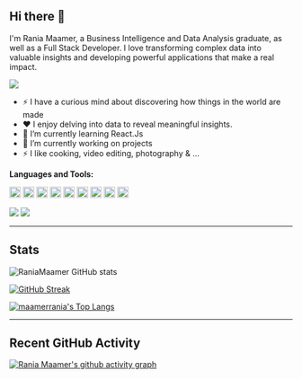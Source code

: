 ## Hi there 👋

I'm Rania Maamer, a Business Intelligence and Data Analysis graduate, as well as a Full Stack Developer. I love transforming complex data into valuable insights and developing powerful applications that make a real impact.

<a href="https://github.com/DenverCoder1/readme-typing-svg">
<img src="https://readme-typing-svg.herokuapp.com?lines=Data+Analyst;Full+Stack+Web+Developer&center=false&width=500&height=50">
</a>

- ⚡ I have a curious mind about discovering how things in the world are made
- ❤️ I enjoy delving into data to reveal meaningful insights.
- 🌱 I’m currently learning React.Js
- 🔭 I’m currently working on projects
- ⚡ I like cooking, video editing, photography & ... 

**Languages and Tools:** 

<code><img height="20" src="https://img.shields.io/badge/Python-FFD43B?style=for-the-badge&logo=python&logoColor=darkgreen"></code>
<code><img height="20" src="https://img.shields.io/badge/Jupyter-F37626.svg?&style=for-the-badge&logo=Jupyter&logoColor=white"></code>
<code><img height="20" src="https://img.shields.io/badge/Numpy-777BB4?style=for-the-badge&logo=numpy&logoColor=white"></code>
<code><img height="20" src="https://img.shields.io/badge/Pandas-176139?style=for-the-badge&logo=pandas&logoColor=white"></code>
<code><img height="20" src="https://img.shields.io/badge/PyTorch-000000?style=for-the-badge&logo=pytorch&logoColor=orange"></code>
<code><img height="20" src="https://img.shields.io/badge/R-276DC3?style=for-the-badge&logo=r&logoColor=white"></code>
<code><img height="20" src="https://img.shields.io/badge/Git-F05032?style=for-the-badge&logo=git&logoColor=white"></code>
<code><img height="20" src="https://img.shields.io/badge/scikit_learn-F7931E?style=for-the-badge&logo=scikit-learn&logoColor=white"></code>
<code><img height="20" src="https://img.shields.io/badge/PowerBI-F2C811?style=for-the-badge&logo=powerbi&logoColor=white"></code>


![](https://komarev.com/ghpvc/?username=maamerrania)
![](https://badges.pufler.dev/visits/maamerrania/raniamaamer?color=black&logo=github&style=flat-square)

---------------------------------------------------------------------------------------------------------------
## Stats

![RaniaMaamer GitHub stats](https://github-readme-stats.vercel.app/api?username=raniamaamer&show-icons=true&theme=radical)

[![GitHub Streak](https://streak-stats.demolab.com/?user=raniamaamer&theme=dark)](https://git.io/streak-stats)

[![maamerrania's Top Langs](https://github-readme-stats.vercel.app/api/top-langs/?username=raniamaamer&layout=compact&theme=radical)](https://github.com/anuraghazra/github-readme-stats)

---------------------------------------------------------------------------------------------------------------
## Recent GitHub Activity

[![Rania Maamer's github activity graph](https://github-readme-activity-graph.vercel.app/graph?username=raniamaamer&theme=react)](https://github.com/ashutosh00710/github-readme-activity-graph)
   
